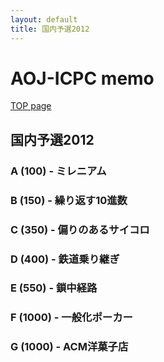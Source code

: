 ```yaml
---
layout: default
title: 国内予選2012
---
```


# **AOJ-ICPC memo**
[TOP page](../)
## 国内予選2012
### A (100) - ミレニアム

### B (150) - 繰り返す10進数

### C (350) - 偏りのあるサイコロ

### D (400) - 鉄道乗り継ぎ

### E (550) - 鎖中経路

### F (1000) - 一般化ポーカー

### G (1000) - ACM洋菓子店
